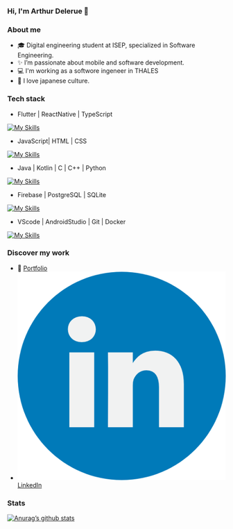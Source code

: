 ### Hi, I'm Arthur Delerue 👋

### About me
- 🎓 Digital engineering student at ISEP, specialized in Software Engineering.
- ✨ I’m passionate about mobile and software development.
- 💻 I'm working as a softwore ingeneer in THALES
- 🗻 I love japanese culture.

### Tech stack
 - Flutter | ReactNative | TypeScript 
 
 [![My Skills](https://skillicons.dev/icons?i=flutter,react)](https://skillicons.dev)
 
 - JavaScript| HTML | CSS

 [![My Skills](https://skillicons.dev/icons?i=js,html,css)](https://skillicons.dev)
 
 - Java | Kotlin | C | C++ | Python 
 
 [![My Skills](https://skillicons.dev/icons?i=java,kotlin,c,cpp,py)](https://skillicons.dev)
 
 - Firebase | PostgreSQL | SQLite
 
  [![My Skills](https://skillicons.dev/icons?i=firebase,postgres,sqlite)](https://skillicons.dev)
  
 - VScode | AndroidStudio | Git | Docker
 
  [![My Skills](https://skillicons.dev/icons?i=vscode,androidstudio,git,docker)](https://skillicons.dev)

### Discover my work
- 🔎 [Portfolio](https://www.karma91430.github.io)
- [![Linkedin](./images/linkedin.png) LinkedIn](https://www.linkedin.com/in/arthur-delerue/)
&nbsp;


### Stats
[![Anurag’s github stats](https://github-readme-stats.vercel.app/api?username=Karma91430)](https://github.com/Karma91430)

<!--
[![Top Langs](https://github-readme-stats.vercel.app/api/top-langs/?username=Karma91430&layout=compact)](https://github.com/Karma91430)

**Karma91430/Karma91430** is a ✨ _special_ ✨ repository because its `README.md` (this file) appears on your GitHub profile.

Here are some ideas to get you started:

- 🔭 I’m currently working on ...
- 🌱 I’m currently learning ...
- 👯 I’m looking to collaborate on ...
- 🤔 I’m looking for help with ...
- 💬 Ask me about ...
- 📫 How to reach me: ...
- 😄 Pronouns: ...
- ⚡ Fun fact: ...
-->
